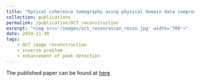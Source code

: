 ```yaml
---
title: "Optical coherence tomography using physical domain data compression to achieve MHz A-scan rates"
collection: publications
permalink: /publication/OCT_reconstruction
excerpt: "<img src='/images/oct_recon/ascan_recon.jpg' width='700'>"
date: 2019-11-30
tags:
    - OCT image reconstruction
    - inverse problem
    - enhancement of peak detection
---
```



The published paper can be found at [here](https://opg.optica.org/oe/fulltext.cfm?uri=oe-27-25-36329&id=423710)